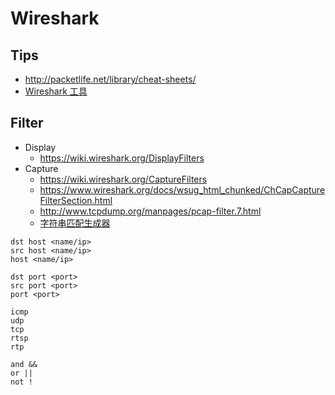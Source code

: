 # Wireshark

## Tips
* http://packetlife.net/library/cheat-sheets/
* [Wireshark 工具](https://www.wireshark.org/tools/)


## Filter
* Display
  * https://wiki.wireshark.org/DisplayFilters
* Capture
  * https://wiki.wireshark.org/CaptureFilters
  * https://www.wireshark.org/docs/wsug_html_chunked/ChCapCaptureFilterSection.html
  * http://www.tcpdump.org/manpages/pcap-filter.7.html
  * [字符串匹配生成器](https://www.wireshark.org/tools/string-cf.html)

```
dst host <name/ip>
src host <name/ip>
host <name/ip>

dst port <port>
src port <port>
port <port>

icmp
udp
tcp
rtsp
rtp

and &&
or ||
not !
```

